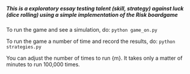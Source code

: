 ##### This is a exploratory essay testing talent (skill, strategy) against luck (dice rolling) using a simple implementation of the Risk boardgame

To run the game and see a simulation, do:
`python game_on.py`

To run the game a number of time and record the results, do:
`python strategies.py`

You can adjust the number of times to run {m}. It takes only a matter of minutes to run 100,000 times. 

